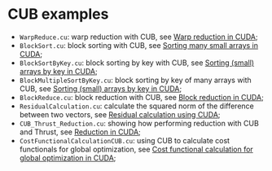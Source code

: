 # CUB examples

- ```WarpReduce.cu```: warp reduction with CUB, see [Warp reduction in CUDA](http://www.orangeowlsolutions.com/archives/1395);
- ```BlockSort.cu```: block sorting with CUB, see [Sorting many small arrays in CUDA](http://stackoverflow.com/questions/22339936/sorting-many-small-arrays-in-cuda);
- ```BlockSortByKey.cu```: block sorting by key with CUB, see [Sorting (small) arrays by key in CUDA](http://stackoverflow.com/questions/17597346/sorting-small-arrays-by-key-in-cuda/34659519#34659519);
- ```BlockMultipleSortByKey.cu```: block sorting by key of many arrays with CUB, see [Sorting (small) arrays by key in CUDA](http://stackoverflow.com/questions/17597346/sorting-small-arrays-by-key-in-cuda/34659519#34659519);
- ```BlockReduce.cu```: block reduction with CUB, see [Block reduction in CUDA](http://www.orangeowlsolutions.com/archives/1406);
- ```ResidualCalculation.cu```: calculate the squared norm of the difference between two vectors, see [Residual calculation using CUDA](http://www.orangeowlsolutions.com/archives/1411);
- ```CUB_Thrust_Reduction.cu```: showing how performing reduction with CUB and Thrust, see [Reduction in CUDA](http://stackoverflow.com/questions/20324277/reduction-in-cuda-using-global-memory/31898839#31898839);
- ```CostFunctionalCalculationCUB.cu```: using CUB to calculate cost functionals for global optimization, see [Cost functional calculation for global optimization in CUDA](http://www.orangeowlsolutions.com/archives/1416);
